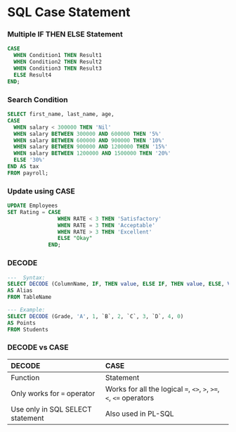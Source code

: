 # SQL Case Statement

### Multiple IF THEN ELSE Statement

```SQL
CASE
  WHEN Condition1 THEN Result1
  WHEN Condition2 THEN Result2
  WHEN Condition3 THEN Result3
  ELSE Result4
END;
```

### Search Condition
```SQL
SELECT first_name, last_name, age,
CASE
  WHEN salary < 300000 THEN 'Nil'
  WHEN salary BETWEEN 300000 AND 600000 THEN '5%'
  WHEN salary BETWEEN 600000 AND 900000 THEN '10%'
  WHEN salary BETWEEN 900000 AND 1200000 THEN '15%'
  WHEN salary BETWEEN 1200000 AND 1500000 THEN '20%'
  ELSE '30%'
END AS tax
FROM payroll;
```

### Update using CASE
```SQL
UPDATE Employees 
SET Rating = CASE
                WHEN RATE < 3 THEN 'Satisfactory'
                WHEN RATE = 3 THEN 'Acceptable'
                WHEN RATE > 3 THEN 'Excellent'
                ELSE "Okay"
             END;  
```

### DECODE

```sql
---  Syntax:
SELECT DECODE (ColumnName, IF, THEN value, ELSE IF, THEN value, ELSE, Value)
AS Alias
FROM TableName

--- Example:
SELECT DECODE (Grade, 'A', 1, `B`, 2, `C`, 3, `D`, 4, 0)
AS Points
FROM Students
```

### DECODE vs CASE

DECODE | CASE
:--- | :---
Function | Statement
Only works for `=` operator | Works for all the logical `=`, `<>`, `>`, `>=`, `<`, `<=` operators
Use only in SQL SELECT statement | Also used in PL-SQL
